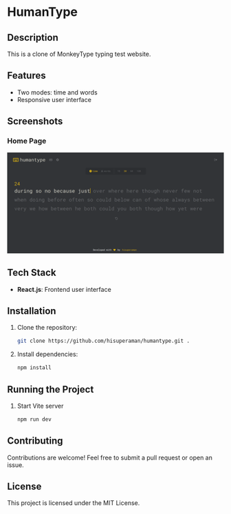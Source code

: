 # HumanType

## Description

This is a clone of MonkeyType typing test website.

## Features

- Two modes: time and words
- Responsive user interface

## Screenshots

### Home Page
![Home Page](./screenshots/home_page.png)

## Tech Stack

- **React.js**: Frontend user interface

## Installation

1. Clone the repository:
   ```bash
   git clone https://github.com/hisuperaman/humantype.git .
2. Install dependencies:
    ```bash
    npm install
## Running the Project
1. Start Vite server
    ```bash
    npm run dev
## Contributing

Contributions are welcome! Feel free to submit a pull request or open an issue.

## License

This project is licensed under the MIT License.